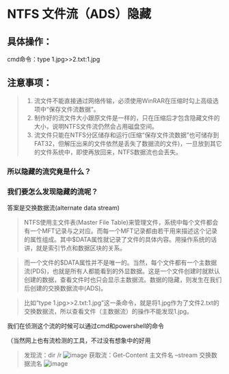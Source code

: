 # NTFS 文件流（ADS）隐藏 

## 具体操作：　　
cmd命令：type 1.jpg>>2.txt:1.jpg

## 注意事项：
> 1. 流文件不能直接通过网络传输，必须使用WinRAR在压缩时勾上高级选项中“保存文件流数据”。
> 1. 制作好的流文件大小跟原文件是一样的，只在压缩后才包含隐藏文件的大小，说明NTFS文件流仍然会占用磁盘空间。
> 1. 流文件只能在NTFS分区储存和运行(压缩“保存文件流数据”也可储存到FAT32，但解压出来的文件依然是丢失了数据流的文件)，一旦放到其它的文件系统中，即使再放回来，NTFS数据流也会丢失。

### 所以隐藏的流究竟是什么？
### 我们要怎么发现隐藏的流呢？

答案是交换数据流(alternate data stream)

> NTFS使用主文件表(Master File Table)来管理文件，系统中每个文件都会有一个MFT记录与之对应。而每一个MFT记录都由若干用来描述这个记录的属性组成。其中$DATA属性就记录了文件的具体内容。用操作系统的话讲，就是索引节点和数据区块的关系。

> 而一个文件的$DATA属性并不是唯一的。当然，每个文件都有一个主数据流(PDS)，也就是所有人都能看到的外显数据。这是一个文件创建时就默认创建的数据，查看文件时也只会显示主数据流。数据的隐藏，则发生在我们后创建的交换数据流中(ADS)。

> 比如“type 1.jpg>>2.txt:1.jpg”这一条命令，就是将1.jpg作为了文件2.txt的交换数据流，所以查看文件（主数据流）的操作不能发现1.jpg。

我们在侦测这个流的时候可以通过cmd和powershell的命令


（当然网上也有流检测的工具，不过没有想象中的好用


> 发现流：dir /r
![image](https://github.com/xxy961216/xxy961216.github.io/blob/master/1.png)
> 获取流：Get-Content 主文件名 –stream 交换数据流名
![image](https://github.com/xxy961216/xxy961216.github.io/blob/master/2.png)
